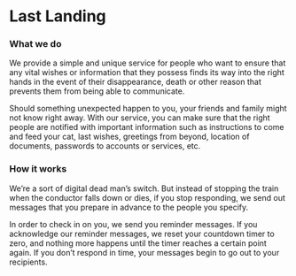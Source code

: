 # Last Landing

### What we do
We provide a simple and unique service for people who want to ensure that any vital wishes or information that they possess finds 
its way into the right hands in the event of their disappearance, death or other reason that prevents them from being able to communicate.

Should something unexpected happen to you, your friends and family might not know right away. With our service, you can make sure that the 
right people are notified with important information such as instructions to come and feed your cat, last wishes, greetings from beyond, 
location of documents, passwords to accounts or services, etc.

### How it works
We’re a sort of digital dead man’s switch. But instead of stopping the train when the conductor falls down or dies, 
if you stop responding, we send out messages that you prepare in advance to the people you specify.

In order to check in on you, we send you reminder messages. If you acknowledge our reminder messages, we reset your 
countdown timer to zero, and nothing more happens until the timer reaches a certain point again. If you don’t respond in time, 
your messages begin to go out to your recipients.
